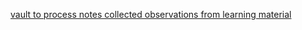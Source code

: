[vault to process notes collected observations from learning material](https://notes.andymatuschak.org/Evergreen_notes?stackedNotes=z3PBVkZ2SvsAgFXkjHsycBeyS6Cw1QXf7kcD8&stackedNotes=z53fk5XwrsnueNDDCq6WNe2VbPhrDGQmmVgNS&stackedNotes=z2PJ51tCXuPFxnfFVUxxgwjvZ1geu4YnYm7hK&stackedNotes=z4Rrmh17vMBbauEGnFPTZSK3UmdsGExLRfZz1)

